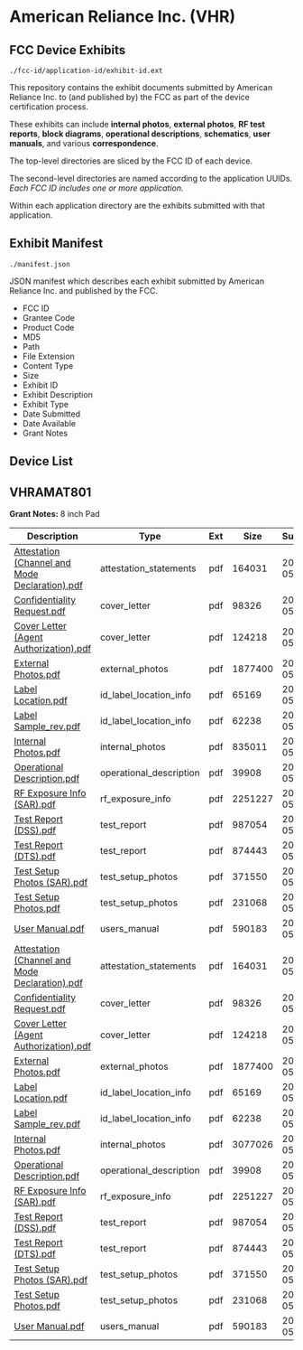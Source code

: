 # American Reliance Inc. (VHR)
## FCC Device Exhibits

```
./fcc-id/application-id/exhibit-id.ext
```

This repository contains the exhibit documents submitted by American Reliance Inc. to (and published by) the FCC as part of the device certification process.

These exhibits can include **internal photos**, **external photos**, **RF test reports**, **block diagrams**, **operational descriptions**, **schematics**, **user manuals**, and various **correspondence**.

The top-level directories are sliced by the FCC ID of each device.

The second-level directories are named according to the application UUIDs. *Each FCC ID includes one or more application.*

Within each application directory are the exhibits submitted with that application. 

## Exhibit Manifest

```
./manifest.json
```

JSON manifest which describes each exhibit submitted by American Reliance Inc. and published by the FCC.

- FCC ID
- Grantee Code
- Product Code
- MD5
- Path
- File Extension
- Content Type
- Size
- Exhibit ID
- Exhibit Description
- Exhibit Type
- Date Submitted
- Date Available
- Grant Notes

## Device List
## VHRAMAT801
**Grant Notes:** 8 inch Pad

| Description | Type | Ext | Size | Submitted | Available |
| ----------- | ---- | --- | ---- | --------- | --------- |
| [Attestation (Channel and Mode Declaration).pdf](VHRAMAT801/0020ab4128013651eece67a6486a6b1c/2612661.pdf) | attestation_statements | pdf | 164031 | 2015-05-13 | 2015-05-13 |
| [Confidentiality Request.pdf](VHRAMAT801/0020ab4128013651eece67a6486a6b1c/2612659.pdf) | cover_letter | pdf | 98326 | 2015-05-13 | 2015-05-13 |
| [Cover Letter (Agent Authorization).pdf](VHRAMAT801/0020ab4128013651eece67a6486a6b1c/2612660.pdf) | cover_letter | pdf | 124218 | 2015-05-13 | 2015-05-13 |
| [External Photos.pdf](VHRAMAT801/0020ab4128013651eece67a6486a6b1c/2612663.pdf) | external_photos | pdf | 1877400 | 2015-05-13 | 2015-05-13 |
| [Label Location.pdf](VHRAMAT801/0020ab4128013651eece67a6486a6b1c/2612648.pdf) | id_label_location_info | pdf | 65169 | 2015-05-13 | 2015-05-13 |
| [Label Sample_rev.pdf](VHRAMAT801/0020ab4128013651eece67a6486a6b1c/2612649.pdf) | id_label_location_info | pdf | 62238 | 2015-05-13 | 2015-05-13 |
| [Internal Photos.pdf](VHRAMAT801/0020ab4128013651eece67a6486a6b1c/2612650.pdf) | internal_photos | pdf | 835011 | 2015-05-13 | 2015-05-13 |
| [Operational Description.pdf](VHRAMAT801/0020ab4128013651eece67a6486a6b1c/2612651.pdf) | operational_description | pdf | 39908 | 2015-05-13 | 2015-05-13 |
| [RF Exposure Info (SAR).pdf](VHRAMAT801/0020ab4128013651eece67a6486a6b1c/2612658.pdf) | rf_exposure_info | pdf | 2251227 | 2015-05-13 | 2015-05-13 |
| [Test Report (DSS).pdf](VHRAMAT801/0020ab4128013651eece67a6486a6b1c/2612669.pdf) | test_report | pdf | 987054 | 2015-05-13 | 2015-05-13 |
| [Test Report (DTS).pdf](VHRAMAT801/0020ab4128013651eece67a6486a6b1c/2612654.pdf) | test_report | pdf | 874443 | 2015-05-13 | 2015-05-13 |
| [Test Setup Photos (SAR).pdf](VHRAMAT801/0020ab4128013651eece67a6486a6b1c/2612655.pdf) | test_setup_photos | pdf | 371550 | 2015-05-13 | 2015-05-13 |
| [Test Setup Photos.pdf](VHRAMAT801/0020ab4128013651eece67a6486a6b1c/2612656.pdf) | test_setup_photos | pdf | 231068 | 2015-05-13 | 2015-05-13 |
| [User Manual.pdf](VHRAMAT801/0020ab4128013651eece67a6486a6b1c/2612673.pdf) | users_manual | pdf | 590183 | 2015-05-13 | 2015-05-13 |
| [Attestation (Channel and Mode Declaration).pdf](VHRAMAT801/1c4d2015664995fcedd5a2f75b4d0b43/2612661.pdf) | attestation_statements | pdf | 164031 | 2015-05-13 | 2015-05-13 |
| [Confidentiality Request.pdf](VHRAMAT801/1c4d2015664995fcedd5a2f75b4d0b43/2612659.pdf) | cover_letter | pdf | 98326 | 2015-05-13 | 2015-05-13 |
| [Cover Letter (Agent Authorization).pdf](VHRAMAT801/1c4d2015664995fcedd5a2f75b4d0b43/2612660.pdf) | cover_letter | pdf | 124218 | 2015-05-13 | 2015-05-13 |
| [External Photos.pdf](VHRAMAT801/1c4d2015664995fcedd5a2f75b4d0b43/2612663.pdf) | external_photos | pdf | 1877400 | 2015-05-13 | 2015-05-13 |
| [Label Location.pdf](VHRAMAT801/1c4d2015664995fcedd5a2f75b4d0b43/2612648.pdf) | id_label_location_info | pdf | 65169 | 2015-05-13 | 2015-05-13 |
| [Label Sample_rev.pdf](VHRAMAT801/1c4d2015664995fcedd5a2f75b4d0b43/2612649.pdf) | id_label_location_info | pdf | 62238 | 2015-05-13 | 2015-05-13 |
| [Internal Photos.pdf](VHRAMAT801/1c4d2015664995fcedd5a2f75b4d0b43/2612666.pdf) | internal_photos | pdf | 3077026 | 2015-05-13 | 2015-05-13 |
| [Operational Description.pdf](VHRAMAT801/1c4d2015664995fcedd5a2f75b4d0b43/2612651.pdf) | operational_description | pdf | 39908 | 2015-05-13 | 2015-05-13 |
| [RF Exposure Info (SAR).pdf](VHRAMAT801/1c4d2015664995fcedd5a2f75b4d0b43/2612658.pdf) | rf_exposure_info | pdf | 2251227 | 2015-05-13 | 2015-05-13 |
| [Test Report (DSS).pdf](VHRAMAT801/1c4d2015664995fcedd5a2f75b4d0b43/2612669.pdf) | test_report | pdf | 987054 | 2015-05-13 | 2015-05-13 |
| [Test Report (DTS).pdf](VHRAMAT801/1c4d2015664995fcedd5a2f75b4d0b43/2612654.pdf) | test_report | pdf | 874443 | 2015-05-13 | 2015-05-13 |
| [Test Setup Photos (SAR).pdf](VHRAMAT801/1c4d2015664995fcedd5a2f75b4d0b43/2612655.pdf) | test_setup_photos | pdf | 371550 | 2015-05-13 | 2015-05-13 |
| [Test Setup Photos.pdf](VHRAMAT801/1c4d2015664995fcedd5a2f75b4d0b43/2612656.pdf) | test_setup_photos | pdf | 231068 | 2015-05-13 | 2015-05-13 |
| [User Manual.pdf](VHRAMAT801/1c4d2015664995fcedd5a2f75b4d0b43/2612673.pdf) | users_manual | pdf | 590183 | 2015-05-13 | 2015-05-13 |
